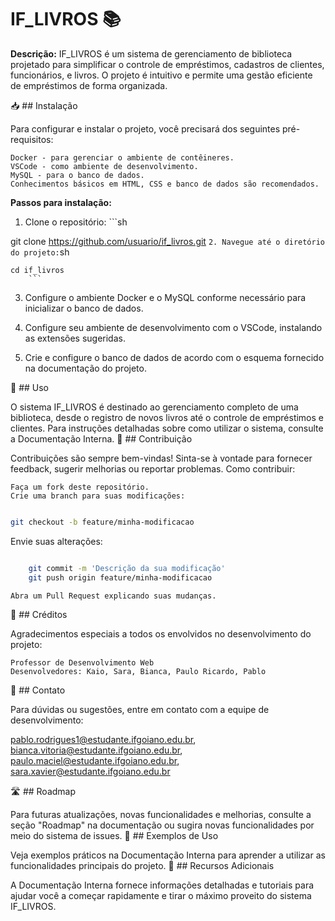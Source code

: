 # IF_LIVROS 📚

**Descrição:** 
IF_LIVROS é um sistema de gerenciamento de biblioteca projetado para simplificar o controle de empréstimos, cadastros de clientes, funcionários, e livros. O projeto é intuitivo e permite uma gestão eficiente de empréstimos de forma organizada.

📥 ## Instalação

Para configurar e instalar o projeto, você precisará dos seguintes pré-requisitos:

    Docker - para gerenciar o ambiente de contêineres.
    VSCode - como ambiente de desenvolvimento.
    MySQL - para o banco de dados.
    Conhecimentos básicos em HTML, CSS e banco de dados são recomendados.

**Passos para instalação:**
1. Clone o repositório:
       ```sh

git clone https://github.com/usuario/if_livros.git
        ```
2. Navegue até o diretório do projeto:
        ```sh

    cd if_livros
        ```
3.    Configure o ambiente Docker e o MySQL conforme necessário para inicializar o banco de dados.

4.    Configure seu ambiente de desenvolvimento com o VSCode, instalando as extensões sugeridas.

5.    Crie e configure o banco de dados de acordo com o esquema fornecido na documentação do projeto.

🚀 ## Uso


O sistema IF_LIVROS é destinado ao gerenciamento completo de uma biblioteca, desde o registro de novos livros até o controle de empréstimos e clientes. Para instruções detalhadas sobre como utilizar o sistema, consulte a Documentação Interna.
👥 ## Contribuição

Contribuições são sempre bem-vindas! Sinta-se à vontade para fornecer feedback, sugerir melhorias ou reportar problemas.
Como contribuir:

    Faça um fork deste repositório.
    Crie uma branch para suas modificações:

   ``` sh

git checkout -b feature/minha-modificacao
```
Envie suas alterações:

```sh

    git commit -m 'Descrição da sua modificação'
    git push origin feature/minha-modificacao
```
    Abra um Pull Request explicando suas mudanças.

💼 ## Créditos

Agradecimentos especiais a todos os envolvidos no desenvolvimento do projeto:

    Professor de Desenvolvimento Web
    Desenvolvedores: Kaio, Sara, Bianca, Paulo Ricardo, Pablo

📧 ## Contato

Para dúvidas ou sugestões, entre em contato com a equipe de desenvolvimento:

 [pablo.rodrigues1@estudante.ifgoiano.edu.br](mailto:pablo.rodrigues1@estudante.ifgoiano.edu.br),
[bianca.vitoria@estudante.ifgoiano.edu.br](mailto:bianca.vitoria@estudante.ifgoiano.edu.br),
[paulo.maciel@estudante.ifgoiano.edu.br](mailto:paulo.maciel@estudante.ifgoiano.edu.br),
[sara.xavier@estudante.ifgoiano.edu.br](mailto:sara.xavier@estudante.ifgoiano.edu.br)


🛣️ ## Roadmap



Para futuras atualizações, novas funcionalidades e melhorias, consulte a seção "Roadmap" na documentação ou sugira novas funcionalidades por meio do sistema de issues.
🧩 ## Exemplos de Uso

Veja exemplos práticos na Documentação Interna para aprender a utilizar as funcionalidades principais do projeto.
📄 ## Recursos Adicionais

A Documentação Interna fornece informações detalhadas e tutoriais para ajudar você a começar rapidamente e tirar o máximo proveito do sistema IF_LIVROS.